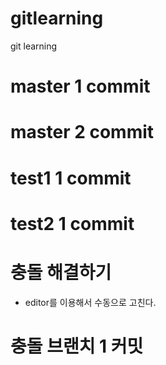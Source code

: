 # gitlearning
git learning



# master 1 commit
# master 2 commit

# test1 1 commit
# test2 1 commit

# 충돌 해결하기
  - editor를 이용해서 수동으로 고친다. 

  # 충돌 브랜치 1 커밋